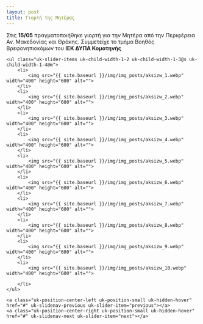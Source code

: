 ```yaml
---
layout: post
title: Γιορτή της Μητέρας
---
```

Στις **15/05** πραγματοποιήθηκε γιορτή για την Μητέρα από την Περιφέρεια Αν. Μακεδονίας και Θράκης.
Συμμετείχε το τμήμα Βοηθός Βρεφονηπιοκόμων του **ΙΕΚ ΔΥΠΑ Κομοτηνής**




<div class="uk-position-relative uk-visible-toggle uk-light" tabindex="-1" uk-slider>

    <ul class="uk-slider-items uk-child-width-1-2 uk-child-width-1-3@s uk-child-width-1-4@m">
        <li>
            <img src="{{ site.baseurl }}/img/img_posts/aksizw_1.webp" width="400" height="600" alt="">
        </li>
        <li>
            <img src="{{ site.baseurl }}/img/img_posts/aksizw_2.webp" width="400" height="600" alt="">
        </li>
        <li>
            <img src="{{ site.baseurl }}/img/img_posts/aksizw_3.webp" width="400" height="600" alt="">
        </li>
        <li>
            <img src="{{ site.baseurl }}/img/img_posts/aksizw_4.webp" width="400" height="600" alt="">
        </li>
        <li>
            <img src="{{ site.baseurl }}/img/img_posts/aksizw_5.webp" width="400" height="600" alt="">
        </li>
        <li>
            <img src="{{ site.baseurl }}/img/img_posts/aksizw_6.webp" width="400" height="600" alt="">
        </li>
        <li>
            <img src="{{ site.baseurl }}/img/img_posts/aksizw_7.webp" width="400" height="600" alt="">
        </li>
        <li>
            <img src="{{ site.baseurl }}/img/img_posts/aksizw_8.webp" width="400" height="600" alt="">
        </li>
        <li>
            <img src="{{ site.baseurl }}/img/img_posts/aksizw_9.webp" width="400" height="600" alt="">
        </li>
        <li>
            <img src="{{ site.baseurl }}/img/img_posts/aksizw_10.webp" width="400" height="600" alt="">
            
        </li>
    </ul>

    <a class="uk-position-center-left uk-position-small uk-hidden-hover" href="#" uk-slidenav-previous uk-slider-item="previous"></a>
    <a class="uk-position-center-right uk-position-small uk-hidden-hover" href="#" uk-slidenav-next uk-slider-item="next"></a>

</div>
